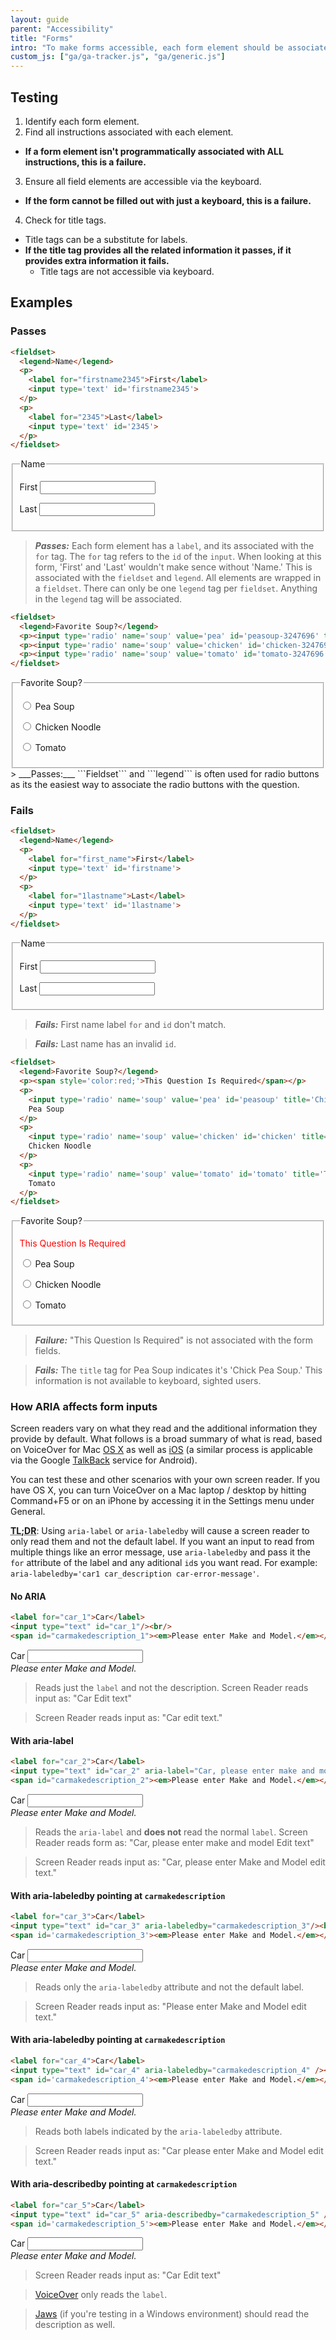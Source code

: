 ```yaml
---
layout: guide
parent: "Accessibility"
title: "Forms"
intro: "To make forms accessible, each form element should be associated with its instructions or errors, and everything should be accessible via the keyboard."
custom_js: ["ga/ga-tracker.js", "ga/generic.js"]
---
```


## Testing

1. Identify each form element.
2. Find all instructions associated with each element.
  * __If a form element isn't programmatically associated with ALL instructions, this is a failure.__
3. Ensure all field elements are accessible via the keyboard.
  * __If the form cannot be filled out with just a keyboard, this is a failure.__
4. Check for title tags.
  * Title tags can be a substitute for labels.
  * __If the title tag provides all the related information it passes, if it provides extra information it fails.__
    * Title tags are not accessible via keyboard.

## Examples

### Passes

```html
<fieldset>
  <legend>Name</legend>
  <p>
    <label for="firstname2345">First</label>
    <input type='text' id='firstname2345'>
  </p>
  <p>
    <label for="2345">Last</label>
    <input type='text' id='2345'>
  </p>
</fieldset>
```
<div class="ds-preview">
  <fieldset>
    <legend>Name</legend>
    <p>
      <label for="firstname2345">First</label>
      <input type='text' id='firstname2345'>
    </p>
    <p>
      <label for="2345">Last</label>
      <input type='text' id='2345'>
    </p>
  </fieldset>
</div>

> ___Passes:___ Each form element has a ```label```, and its associated with the ```for``` tag. The ```for``` tag refers to the ```id``` of the ```input```. When looking at this form, 'First' and 'Last' wouldn't make sence without 'Name.' This is associated with the ```fieldset``` and ```legend```. All elements are wrapped in a ```fieldset```. There can only be one ```legend``` tag per ```fieldset```. Anything in the ```legend``` tag will be associated.

```html
<fieldset>
  <legend>Favorite Soup?</legend>
  <p><input type='radio' name='soup' value='pea' id='peasoup-3247696' title='Pea Soup'> <label for="peasoup-3247696">Pea Soup</label></p>
  <p><input type='radio' name='soup' value='chicken' id='chicken-3247696' title='Chicken Noodle'> <label for="chicken-3247696">Chicken Noodle</label></p>
  <p><input type='radio' name='soup' value='tomato' id='tomato-3247696' title='Tomato'> <label for="tomato-3247696">Tomato</label></p>
</fieldset>
```
<div class="ds-preview">
  <fieldset>
    <legend>Favorite Soup?</legend>
    <p><input type='radio' name='soup' value='pea' id='peasoup-3247696' title='Pea Soup'> <label for="peasoup-3247696">Pea Soup</label></p>
    <p><input type='radio' name='soup' value='chicken' id='chicken-3247696' title='Chicken Noodle'> <label for="chicken-3247696">Chicken Noodle</label></p>
    <p><input type='radio' name='soup' value='tomato' id='tomato-3247696' title='Tomato'> <label for="tomato-3247696">Tomato</label></p>
  </fieldset>
</div>
> ___Passes:___ ```Fieldset``` and ```legend``` is often used for radio buttons as its the easiest way to associate the radio buttons with the question.

### Fails

```html
<fieldset>
  <legend>Name</legend>
  <p>
    <label for="first_name">First</label>
    <input type='text' id='firstname'>
  </p>
  <p>
    <label for="1lastname">Last</label>
    <input type='text' id='1lastname'>
  </p>
</fieldset>
```

<div class="ds-preview">
  <fieldset>
    <legend>Name</legend>
    <p>
      <label for="first_name">First</label>
      <input type='text' id='firstname'>
    </p>
    <p>
      <label for="1lastname">Last</label>
      <input type='text' id='1lastname'>
    </p>
  </fieldset>
</div>

> ___Fails:___ First name label ```for``` and ```id``` don't match.

> ___Fails:___ Last name has an invalid ```id```.

```html
<fieldset>
  <legend>Favorite Soup?</legend>
  <p><span style='color:red;'>This Question Is Required</span></p>
  <p>
    <input type='radio' name='soup' value='pea' id='peasoup' title='Chick Pea Soup'>
    Pea Soup
  </p>
  <p>
    <input type='radio' name='soup' value='chicken' id='chicken' title='Chicken Noodle'>
    Chicken Noodle
  </p>
  <p>
    <input type='radio' name='soup' value='tomato' id='tomato' title='Tomato'>
    Tomato
  </p>
</fieldset>
```

<div class="ds-preview">
  <fieldset>
    <legend>Favorite Soup?</legend>
    <p><span style='color:red;'>This Question Is Required</span></p>
    <p>
      <input type='radio' name='soup' value='pea' id='peasoup' title='Chick Pea Soup'>
      Pea Soup
    </p>
    <p>
      <input type='radio' name='soup' value='chicken' id='chicken' title='Chicken Noodle'>
      Chicken Noodle
    </p>
    <p>
      <input type='radio' name='soup' value='tomato' id='tomato' title='Tomato'>
      Tomato
    </p>
  </fieldset>
</div>

> ___Failure:___ "This Question Is Required" is not associated with the form fields.

> ___Fails:___ The ```title``` tag for Pea Soup indicates it's 'Chick Pea Soup.' This information is not available to keyboard, sighted users.

### How ARIA affects form inputs

Screen readers vary on what they read and the additional information they provide by default. What follows is a broad summary of what is read, based on VoiceOver for Mac [OS X](http://www.apple.com/accessibility/osx/voiceover/) as well as [iOS](http://www.apple.com/accessibility/ios/voiceover/) (a similar process is applicable via the Google [TalkBack](https://support.google.com/accessibility/android/answer/6283677?hl=en) service for Android).

You can test these and other scenarios with your own screen reader. If you have OS X, you can turn VoiceOver on a Mac laptop / desktop by hitting Command+F5 or on an iPhone by accessing it in the Settings menu under General.

**<abbr title="Too long, didn't read">TL;DR</abbr>**: Using `aria-label` or `aria-labeledby` will cause a screen reader to only read them and not the default label. If you want an input to read from multiple things like an error message, use `aria-labeledby` and pass it the `for` attribute of the label and any aditional `id`s you want read. For example: `aria-labeledby='car1 car_description car-error-message'`.

#### No ARIA

```html
<label for="car_1">Car</label>
<input type="text" id="car_1"/><br/>
<span id="carmakedescription_1"><em>Please enter Make and Model.</em></span>
```
<div class="ds-preview">
  <label for="car_1">Car</label>
  <input type="text" id="car_1"/><br/>
  <span id='carmakedescription'><em>Please enter Make and Model.</em></span>
</div>

> Reads just the `label` and not the description. Screen Reader reads input as: "Car Edit text"

> Screen Reader reads input as: "Car edit text."

#### With aria-label

```html
<label for="car_2">Car</label>
<input type="text" id="car_2" aria-label="Car, please enter make and model."/><br/>
<span id="carmakedescription_2"><em>Please enter Make and Model.</em></span>
```
<div class="ds-preview">
  <label for="car_2">Car</label>
  <input type="text" id="car_2" aria-label="Car, please enter make and model." /><br/>
  <span id='carmakedescription_2'><em>Please enter Make and Model.</em></span>
</div>

> Reads the `aria-label` and <strong>does not</strong> read the normal `label`. Screen Reader reads form as: "Car, please enter make and model Edit text"

> Screen Reader reads input as: "Car, please enter Make and Model edit text."

#### With aria-labeledby pointing at `carmakedescription`

```html
<label for="car_3">Car</label>
<input type="text" id="car_3" aria-labeledby="carmakedescription_3"/><br/>
<span id='carmakedescription_3'><em>Please enter Make and Model.</em></span>
```
<div class="ds-preview">
  <label for="car_3">Car</label>
  <input type="text" id="car_3" aria-labeledby="carmakedescription_3" /><br/>
  <span id='carmakedescription_3'><em>Please enter Make and Model.</em></span>
</div>

> Reads only the `aria-labeledby` attribute and not the default label.

> Screen Reader reads input as: "Please enter Make and Model edit text."

#### With aria-labeledby pointing at `carmakedescription`

```html
<label for="car_4">Car</label>
<input type="text" id="car_4" aria-labeledby="carmakedescription_4" /><br/>
<span id='carmakedescription_4'><em>Please enter Make and Model.</em></span>
```
<div class="ds-preview">
  <label for="car_4">Car</label>
  <input type="text" id="car_4" aria-labeledby="carmakedescription_4" /><br/>
  <span id='carmakedescription_4'><em>Please enter Make and Model.</em></span>
</div>

> Reads both labels indicated by the `aria-labeledby` attribute.

> Screen Reader reads input as: "Car please enter Make and Model edit text."

#### With aria-describedby pointing at `carmakedescription`

```html
<label for="car_5">Car</label>
<input type="text" id="car_5" aria-describedby="carmakedescription_5" /><br/>
<span id='carmakedescription_5'><em>Please enter Make and Model.</em></span>
```
<div class="ds-preview">
  <label for="car_5">Car</label>
  <input type="text" id="car_5" aria-describedby="carmakedescription_5" /><br/>
  <span id='carmakedescription_5'><em>Please enter Make and Model.</em></span>
</div>

> Screen Reader reads input as: "Car Edit text"

> [VoiceOver](http://www.apple.com/accessibility/osx/voiceover/) only reads the `label`.

> [Jaws](http://www.freedomscientific.com/Products/Blindness/JAWS) (if you're testing in a Windows environment) should read the description as well.
